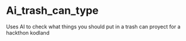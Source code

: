 # Ai_trash_can_type
Uses AI to check what things you should put in a trash can
proyect for a hackthon kodland
